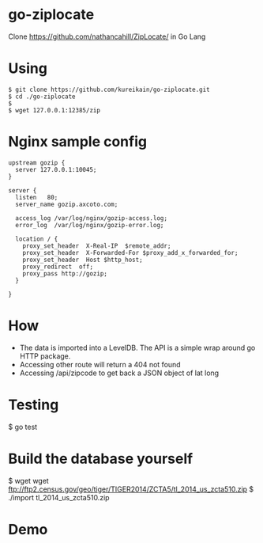 go-ziplocate
============

Clone https://github.com/nathancahill/ZipLocate/ in Go Lang

# Using

```
$ git clone https://github.com/kureikain/go-ziplocate.git
$ cd ./go-ziplocate 
$ 
$ wget 127.0.0.1:12385/zip
```

# Nginx sample config

```
upstream gozip {
  server 127.0.0.1:10045;
}

server {
  listen   80;
  server_name gozip.axcoto.com;

  access_log /var/log/nginx/gozip-access.log;
  error_log  /var/log/nginx/gozip-error.log;

  location / {
    proxy_set_header  X-Real-IP  $remote_addr;
    proxy_set_header  X-Forwarded-For $proxy_add_x_forwarded_for;
    proxy_set_header  Host $http_host;
    proxy_redirect  off;
    proxy_pass http://gozip;
  }

}
```

# How

* The data is imported into a LevelDB. The API is a simple wrap around go HTTP package.
* Accessing other route will return a 404 not found
* Accessing /api/zipcode to get back a JSON object of lat long

# Testing

$ go test

# Build the database yourself

$ wget wget ftp://ftp2.census.gov/geo/tiger/TIGER2014/ZCTA5/tl_2014_us_zcta510.zip
$ ./import tl_2014_us_zcta510.zip

# Demo

